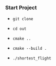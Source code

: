 ### Start Project

- `git clone`

- `cd out`

- `cmake ..`

- `cmake --build .`

- `./shortest_flight`
